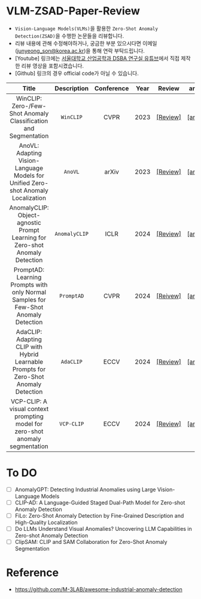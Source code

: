 # VLM-ZSAD-Paper-Review
- `Vision-Language Models(VLMs)`을 활용한 `Zero-Shot Anomaly Detection(ZSAD)`을 수행한 논문들을 리뷰합니다.
- 리뷰 내용에 관해 수정해야하거나, 궁금한 부분 있으시다면 이메일(junyeong_son@korea.ac.kr)을 통해 연락 부탁드립니다.
- [Youtube] 링크에는 [서울대학교 산업공학과 DSBA 연구실 유튜브](https://www.youtube.com/@dsba2979)에서 직접 제작한 리뷰 영상을 포함시켰습니다.
- [Github] 링크의 경우 official code가 아닐 수 있습니다.

|Title|Description|Conference|Year|Review|arXiv|Github|Youtube|
|:---:|:---:|:---:|:---:|:---:|:---:|:---:|:---:|
|WinCLIP: Zero-/Few-Shot Anomaly Classification and Segmentation|`WinCLIP`|CVPR|2023|[[Review]](https://junyeongson.notion.site/WinCLIP-Zero-Few-Shot-Anomaly-Classification-and-Segmentation-754a97a047d54d14935a288a4e1a3dfa?pvs=4)|[[arXiv]](https://arxiv.org/abs/2303.14814)|[[Github]](https://github.com/caoyunkang/WinClip)|--|
|AnoVL: Adapting Vision-Language Models for Unified Zero-shot Anomaly Localization|`AnoVL`|arXiv|2023|[[Review]](http://junyeongson.notion.site)|[[arXiv]](https://arxiv.org/abs/2308.15939)|[[Github]](https://github.com/hq-deng/AnoVL)|--|
|AnomalyCLIP: Object-agnostic Prompt Learning for Zero-shot Anomaly Detection|`AnomalyCLIP`|ICLR|2024|[[Review]](https://junyeongson.notion.site/AnomalyCLIP-Object-agnostic-Prompt-Learning-for-Zero-shot-Anomaly-Detection-19671f2b702643149d8ad082b85ed0ce?pvs=4)|[[arXiv]](https://arxiv.org/abs/2310.18961)|[[Github]](https://github.com/zqhang/AnomalyCLIP)|[[Youtube]](https://youtu.be/hUNCFcBdDDs?si=WVG3JQp9v-vlk9LJ)|
|PromptAD: Learning Prompts with only Normal Samples for Few-Shot Anomaly Detection|`PromptAD`|CVPR|2024|[[Reivew]](https://junyeongson.notion.site/PromptAD-Learning-Prompts-with-only-Normal-Samples-for-Few-Shot-Anomaly-Detection-c3c472d0913d43969ffcc83d7fce456b?pvs=4)|[[arXiv]](https://arxiv.org/abs/2404.05231)|[[Github]](https://github.com/FuNz-0/PromptAD)|--|
|AdaCLIP: Adapting CLIP with Hybrid Learnable Prompts for Zero-Shot Anomaly Detection|`AdaCLIP`|ECCV|2024|[[Review]](https://junyeongson.notion.site/AdaCLIP-Adapting-CLIP-with-Hybrid-Learnable-Prompts-for-Zero-Shot-Anomaly-Detection-07a5772bf2104dc09e05dbdc94913b9e?pvs=4)|[[arXiv]](https://arxiv.org/abs/2407.15795)|[[Github]](https://github.com/caoyunkang/AdaCLIP)|[[Youtube]](https://youtu.be/ZPWGbg3Knqo?si=ZCdMAGclkmzVh2zx)|
|VCP-CLIP: A visual context prompting model for zero-shot anomaly segmentation|`VCP-CLIP`|ECCV|2024|[[Review]](https://junyeongson.notion.site/VCP-CLIP-A-visual-context-prompting-model-for-zero-shot-anomaly-segmentation-36c03a29db1245cc8ffa5f0173a264a3?pvs=4)|[[arXiv]](https://arxiv.org/abs/2407.12276)|[[Github]](https://github.com/xiaozhen228/VCP-CLIP)|--|

# To DO
- [ ] AnomalyGPT: Detecting Industrial Anomalies using Large Vision-Language Models
- [ ] CLIP-AD: A Language-Guided Staged Dual-Path Model for Zero-shot Anomaly Detection
- [ ] FiLo: Zero-Shot Anomaly Detection by Fine-Grained Description and High-Quality Localization
- [ ] Do LLMs Understand Visual Anomalies? Uncovering LLM Capabilities in Zero-shot Anomaly Detection
- [ ] ClipSAM: CLIP and SAM Collaboration for Zero-Shot Anomaly Segmentation

# Reference
- https://github.com/M-3LAB/awesome-industrial-anomaly-detection
